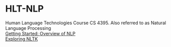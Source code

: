 # HLT-NLP
Human Language Technologies Course CS 4395. Also referred to as Natural Language Processing  
[Getting Started: Overview of NLP](README.md)  
[Exploring NLTK](Exploring_NLTK/Assignment3_axr190125.pdf)
